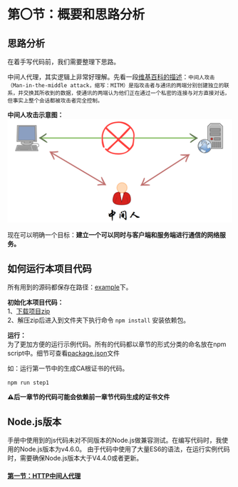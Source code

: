 # 第〇节：概要和思路分析

思路分析
--------

在着手写代码前，我们需要整理下思路。

中间人代理，其实逻辑上非常好理解。先看一段[维基百科的描述](https://zh.wikipedia.org/wiki/%E4%B8%AD%E9%97%B4%E4%BA%BA%E6%94%BB%E5%87%BB)：`中间人攻击（Man-in-the-middle attack，缩写：MITM）是指攻击者与通讯的两端分别创建独立的联系，并交换其所收到的数据，使通讯的两端认为他们正在通过一个私密的连接与对方直接对话，但事实上整个会话都被攻击者完全控制。`  

**中间人攻击示意图：**  
<img src="img/Chapter0/MITM.png" width="650px" />

现在可以明确一个目标：**建立一个可以同时与客户端和服务端进行通信的网络服务。**

如何运行本项目代码
--------
所有用到的源码都保存在路径：[example](../example)下。

**初始化本项目代码：**  
1、[下载项目zip](https://github.com/wuchangming/https-mitm-proxy-handbook/archive/master.zip)  
2、解压zip后进入到文件夹下执行命令 `npm install` 安装依赖包。

**运行：**  
为了更加方便的运行示例代码。所有的代码都以章节的形式分类的命名放在npm script中。细节可查看[package.json](../package.json)文件

如：运行第一节中的生成CA根证书的代码。
```
npm run step1
```
**⚠️后一章节的代码可能会依赖前一章节代码生成的证书文件**

Node.js版本
--------

手册中使用到的js代码未对不同版本的Node.js做兼容测试。在编写代码时，我使用的Node.js版本为v4.6.0。 由于代码中使用了大量ES6的语法，在运行实例代码时，需要确保Node.js版本大于V4.4.0或者更新。


#### [第一节：HTTP中间人代理](./Chapter1.md)
